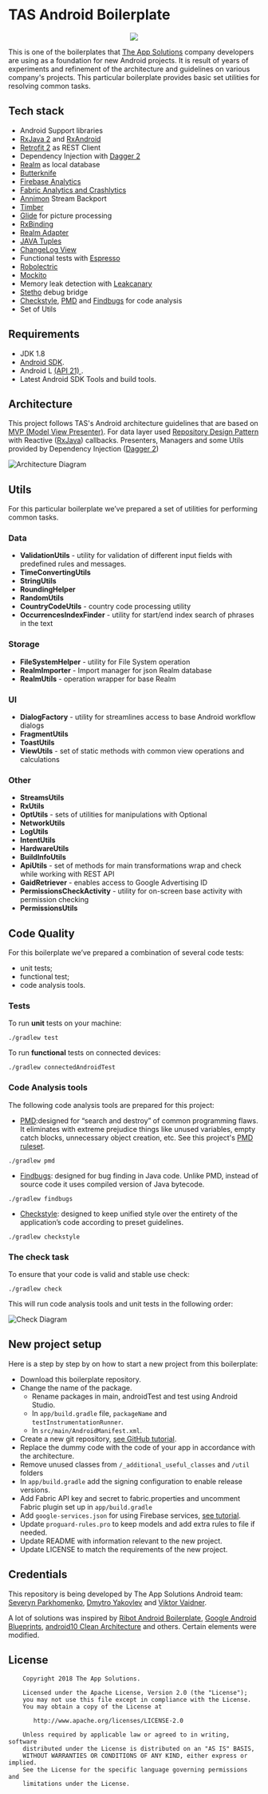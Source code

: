 # TAS Android Boilerplate
<p align="center">
  <img src="/resources/img_tas_logo.png?raw=true">
</p>

This is one of the boilerplates that [The App Solutions](https://theappsolutions.com/) company developers are using as a foundation for new Android projects. 
It is result of years of experiments and refinement of the architecture and guidelines on various company's projects. This particular boilerplate provides basic set utilities for resolving common tasks.

## Tech stack

- Android Support libraries
- [RxJava 2](https://github.com/ReactiveX/RxJava) and [RxAndroid](https://github.com/ReactiveX/RxAndroid)
- [Retrofit 2](http://square.github.io/retrofit/) as REST Client
- Dependency Injection with [Dagger 2](http://google.github.io/dagger/)
- [Realm](https://github.com/realm/realm-java) as local database
- [Butterknife](https://github.com/JakeWharton/butterknife)
- [Firebase Analytics](https://firebase.google.com/docs/analytics/android/start/)
- [Fabric Analytics and Crashlytics](https://docs.fabric.io/android/fabric/overview.html)
- [Annimon](https://github.com/aNNiMON/Lightweight-Stream-API) Stream Backport
- [Timber](https://github.com/JakeWharton/timber)
- [Glide](https://github.com/bumptech/glide) for picture processing
- [RxBinding](https://github.com/JakeWharton/RxBinding)
- [Realm Adapter](https://github.com/realm/realm-android-adapters)
- [JAVA Tuples](https://github.com/javatuples/javatuples)
- [ChangeLog View](https://github.com/gabrielemariotti/changeloglib)
- Functional tests with [Espresso](https://google.github.io/android-testing-support-library/docs/espresso/index.html)
- [Robolectric](http://robolectric.org/)
- [Mockito](http://mockito.org/)
- Memory leak detection with [Leakcanary](https://github.com/square/leakcanary)
- [Stetho](https://github.com/facebook/stetho) debug bridge
- [Checkstyle](http://checkstyle.sourceforge.net/), [PMD](https://pmd.github.io/) and [Findbugs](http://findbugs.sourceforge.net/) for code analysis
- Set of Utils

## Requirements

- JDK 1.8
- [Android SDK](http://developer.android.com/sdk/index.html).
- Android L [(API 21) ](http://developer.android.com/tools/revisions/platforms.html).
- Latest Android SDK Tools and build tools.


## Architecture

This project follows TAS's Android architecture guidelines that are based on [MVP (Model View Presenter)](https://en.wikipedia.org/wiki/Model%E2%80%93view%E2%80%93presenter). For data layer used [Repository Design Pattern](https://www.messenger.com/t/100005362788474) with Reactive ([RxJava](https://github.com/ReactiveX/RxJava)) callbacks. Presenters, Managers and some Utils provided by Dependency Injection ([Dagger 2](http://google.github.io/dagger/))

![Architecture Diagram](resources/diagram_1.png)

## Utils

For this particular boilerplate we’ve prepared a set of utilities for performing common tasks.

### Data

- **ValidationUtils** - utility for validation of different input fields with predefined rules and messages.
- **TimeConvertingUtils**
- **StringUtils** 
- **RoundingHelper** 
- **RandomUtils** 
- **CountryCodeUtils** -  country code processing utility
- **OccurrencesIndexFinder** - utility for start/end index search of phrases in the text

### Storage

- **FileSystemHelper** - utility for File System operation
- **RealmImporter** - Import manager for json Realm database
- **RealmUtils** - operation wrapper for base Realm 

### UI

- **DialogFactory** - utility for streamlines access to base Android workflow dialogs
- **FragmentUtils**
- **ToastUtils**
- **ViewUtils** - set of static methods with common view operations and calculations

### Other

- **StreamsUtils**
- **RxUtils**
- **OptUtils** - sets of utilities for manipulations with Optional
- **NetworkUtils**
- **LogUtils**
- **IntentUtils**
- **HardwareUtils**
- **BuildInfoUtils**
- **ApiUtils** - set of methods for main transformations wrap and check while working with REST API
- **GaidRetriever** - enables access to Google Advertising ID
- **PermissionsCheckActivity** - utility for on-screen base activity with permission checking
- **PermissionsUtils**

## Code Quality

For this boilerplate we’ve prepared a combination of several code tests: 
- unit tests;
- functional test;
- code analysis tools.

### Tests

To run **unit** tests on your machine:

```
./gradlew test
```

To run **functional** tests on connected devices:

```
./gradlew connectedAndroidTest
```

### Code Analysis tools

The following code analysis tools are prepared for this project:

* [PMD](https://pmd.github.io/):designed for “search and destroy” of common programming flaws. It eliminates with extreme prejudice things like unused variables, empty catch blocks, unnecessary object creation, etc. See this project's [PMD ruleset](config/quality/pmd/pmd-ruleset.xml).
 
```
./gradlew pmd
```

* [Findbugs](http://findbugs.sourceforge.net/):  designed for bug finding in Java code. Unlike PMD, instead of source code it uses compiled version of Java bytecode.

```
./gradlew findbugs
```

* [Checkstyle](http://checkstyle.sourceforge.net/): designed to keep unified style over the entirety of the application’s code according to preset guidelines.

```
./gradlew checkstyle
```

### The check task

To ensure that your code is valid and stable use check:

```
./gradlew check
```

This will run code analysis tools and unit tests in the following order:

![Check Diagram](resources/check-task-diagram.png)

## New project setup

Here is a step by step by on how to start a new project from this boilerplate:

* Download this boilerplate repository.
* Change the name of the package.
  * Rename packages in main, androidTest and test using Android Studio.
  * In `app/build.gradle` file, `packageName` and `testInstrumentationRunner`.
  * In `src/main/AndroidManifest.xml`.
* Create a new git repository, [see GitHub tutorial](https://help.github.com/articles/adding-an-existing-project-to-github-using-the-command-line/).
* Replace the dummy code with the code of your app in accordance with the architecture.
* Remove unused classes from `/_additional_useful_classes` and `/util` folders
* In `app/build.gradle` add the signing configuration to enable release versions.
* Add Fabric API key and secret to fabric.properties and uncomment Fabric plugin set up in `app/build.gradle`
* Add `google-services.json` for using Firebase services, [see tutorial](https://developers.google.com/android/guides/google-services-plugin).
* Update `proguard-rules.pro` to keep models and add extra rules to file if needed.
* Update README with information relevant to the new project.
* Update LICENSE to match the requirements of the new project.

## Credentials
This repository is being developed by The App Solutions Android team: [Severyn Parkhomenko](https://github.com/Pseverin/), [Dmytro Yakovlev](https://github.com/DmitriyYakovlev) and [Viktor Vaidner](https://github.com/7space7).

A lot of solutions was inspired by [Ribot Android Boilerplate](https://github.com/ribot/android-boilerplate), [Google Android Blueprints](https://github.com/googlesamples/android-architecture), [android10 Clean Architecture](https://github.com/android10/Android-CleanArchitecture) and others. Certain elements were modified.


## License

```
    Copyright 2018 The App Solutions.

    Licensed under the Apache License, Version 2.0 (the "License");
    you may not use this file except in compliance with the License.
    You may obtain a copy of the License at

       http://www.apache.org/licenses/LICENSE-2.0

    Unless required by applicable law or agreed to in writing, software
    distributed under the License is distributed on an "AS IS" BASIS,
    WITHOUT WARRANTIES OR CONDITIONS OF ANY KIND, either express or implied.
    See the License for the specific language governing permissions and
    limitations under the License.
```
